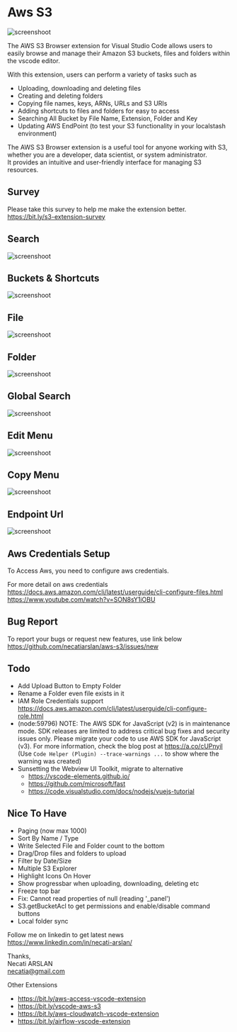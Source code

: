 # Aws S3 

![screenshoot](media/psc-main-screen.png)

The AWS S3 Browser extension for Visual Studio Code allows users to easily browse and manage their Amazon S3 buckets, files and folders within the vscode editor.

With this extension, users can perform a variety of tasks such as 
- Uploading, downloading and deleting files
- Creating and deleting folders
- Copying file names, keys, ARNs, URLs and S3 URIs
- Adding shortcuts to files and folders for easy to access
- Searching All Bucket by File Name, Extension, Folder and Key
- Updating AWS EndPoint (to test your S3 functionality in your localstash environment)

The AWS S3 Browser extension is a useful tool for anyone working with S3, whether you are a developer, data scientist, or system administrator. \
It provides an intuitive and user-friendly interface for managing S3 resources.

## Survey
Please take this survey to help me make the extension better.\
https://bit.ly/s3-extension-survey

## Search
![screenshoot](media/psc-search.png)

## Buckets & Shortcuts
![screenshoot](media/psc-treeview.png)

## File
![screenshoot](media/psc-file.png)

## Folder
![screenshoot](media/psc-empty-folder.png)

## Global Search
![screenshoot](media/psc-global-search.png)

## Edit Menu
![screenshoot](media/psc-edit-combo.png)

## Copy Menu
![screenshoot](media/psc-copy-combo.png)

## Endpoint Url
![screenshoot](media/endpoint_url.png)

## Aws Credentials Setup
To Access Aws, you need to configure aws credentials. 

For more detail on aws credentials \
https://docs.aws.amazon.com/cli/latest/userguide/cli-configure-files.html \
https://www.youtube.com/watch?v=SON8sY1iOBU

## Bug Report
To report your bugs or request new features, use link below\
https://github.com/necatiarslan/aws-s3/issues/new


## Todo
- Add Upload Button to Empty Folder
- Rename a Folder even file exists in it
- IAM Role Credentials support https://docs.aws.amazon.com/cli/latest/userguide/cli-configure-role.html
- (node:59796) NOTE: The AWS SDK for JavaScript (v2) is in maintenance mode.
SDK releases are limited to address critical bug fixes and security issues only.
Please migrate your code to use AWS SDK for JavaScript (v3).
For more information, check the blog post at https://a.co/cUPnyil
(Use `Code Helper (Plugin) --trace-warnings ...` to show where the warning was created)
- Sunsetting the Webview UI Toolkit, migrate to alternative
    - https://vscode-elements.github.io/
    - https://github.com/microsoft/fast
    - https://code.visualstudio.com/docs/nodejs/vuejs-tutorial
## Nice To Have
- Paging (now max 1000)
- Sort By Name / Type
- Write Selected File and Folder count to the bottom
- Drag/Drop files and folders to upload
- Filter by Date/Size
- Multiple S3 Explorer
- Highlight Icons On Hover
- Show progressbar when uploading, downloading, deleting etc
- Freeze top bar
- Fix: Cannot read properties of null (reading '_panel')
- S3.getBucketAcl to get permissions and enable/disable command buttons
- Local folder sync

Follow me on linkedin to get latest news \
https://www.linkedin.com/in/necati-arslan/

Thanks, \
Necati ARSLAN \
necatia@gmail.com


Other Extensions
- https://bit.ly/aws-access-vscode-extension
- https://bit.ly/vscode-aws-s3
- https://bit.ly/aws-cloudwatch-vscode-extension
- https://bit.ly/airflow-vscode-extension